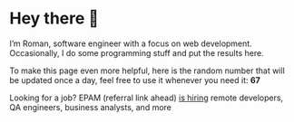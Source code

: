 # Hey there 👋

I’m Roman, software engineer with a focus on web development. Occasionally, I do
some programming stuff and put the results here.

To make this page even more helpful, here is the random number that will be
updated once a day, feel free to use it whenever you need it: **67**

Looking for a job? EPAM (referral link ahead) [is hiring](https://epa.ms/RomanGusev) remote developers,
QA engineers, business analysts, and more

